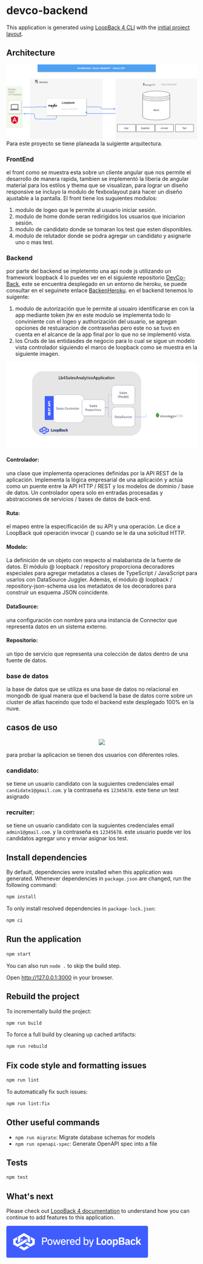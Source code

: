 # devco-backend

This application is generated using [LoopBack 4 CLI](https://loopback.io/doc/en/lb4/Command-line-interface.html) with the
[initial project layout](https://loopback.io/doc/en/lb4/Loopback-application-layout.html).



## Architecture
![alt text](./arquitecture/architecture.drawio.png)
Para este proyecto se tiene planeada la suigiente arquitectura.

### FrontEnd

el front como se muestra esta sobre un cliente angular que nos permite el desarrollo de manera rapida, tambien se implementó la liberia de angular material para los estilos y thema que se visualizan, para lograr un diseño responsive se incluyo la modulo de fexboxlayout para hacer un diseño ajustable a la pantalla.
El front tiene los suguientes modulos:
1. modulo de logeo que le permite al usuario iniciar sesión.
2. modulo de home donde seran redirigidos los usuarios que iniciarion sesión.
3. modulo de candidato donde se tomaran los test que esten disponibles.
4. modulo de relutador donde se podra agregar un candidato y asignarle uno o mas test.

### Backend
por parte del backend se impletemto una api node js utilizando un framework loopback 4  lo puedes ver en el siguiente repositorio [DevCo-Back](https://github.com/zurimokato/devco-backend), este se encuentra desplegado en un entorno de heroku, se puede consultar en el seguinete enlace [BackenHeroku](https://devco-back.herokuapp.com/explorer/).
en el backend tenemos lo suigente:
1. modulo de autorización que le permite al usuairo identificarse en con la app mediante token jtw en este modulo se implementa todo lo conviniente con el logeo y authorización del usuario, se agregan opciones de restuaracion de contraseñas pero este no se tuvo en cuenta en el alcance de la app final por lo que no se implementó vista.
2. los Cruds de las entidasdes de negocio para lo cual se sigue un modelo vista controlador siguiendo el marco de loopback como se muestra en la siguiente imagen.


<p align="center">
  <img  src="./arquitecture/loopback.jpg">
</p>


#### Controlador:
una clase que implementa operaciones definidas por la API REST de la aplicación. Implementa la lógica empresarial de una aplicación y actúa como un puente entre la API HTTP / REST y los modelos de dominio / base de datos. Un controlador opera solo en entradas procesadas y abstracciones de servicios / bases de datos de back-end.

#### Ruta:
el mapeo entre la especificación de su API y una operación. Le dice a LoopBack qué operación invocar () cuando se le da una solicitud HTTP.

#### Modelo:
La definición de un objeto con respecto al malabarista de la fuente de datos. El módulo @ loopback / repository proporciona decoradores especiales para agregar metadatos a clases de TypeScript / JavaScript para usarlos con DataSource Juggler. Además, el módulo @ loopback / repository-json-schema usa los metadatos de los decoradores para construir un esquema JSON coincidente.

#### DataSource:
una configuración con nombre para una instancia de Connector que representa datos en un sistema externo.

#### Repositorio:
un tipo de servicio que representa una colección de datos dentro de una fuente de datos.

### base de datos

la base de datos que se utiliza es una base de datos no relacional en mongodb de igual manera que el backend la base de datos corre sobre un cluster de atlas haceindo que todo el backend este desplegado 100% en la nuve.


## casos de uso
<p align="center">
  <img  src="./arquitecture/casodeuso.jpg">
</p>

 para probar la aplicacion se tienen dos usuarios con diferentes roles.

 ### candidato:
 se tiene un usuario candidato con la suguientes credenciales email `candidate1@gmail.com`. y la contraseña es `12345678`. este tiene un test asignado


 ### recruiter:
 se tiene un usuario candidato con la suguientes credenciales email `admin1@gmail.com`. y la contraseña es `12345678`. este usuario puede ver los candidatos agregar uno y enviar asignar los test.


## Install dependencies

By default, dependencies were installed when this application was generated.
Whenever dependencies in `package.json` are changed, run the following command:

```sh
npm install
```

To only install resolved dependencies in `package-lock.json`:

```sh
npm ci
```

## Run the application

```sh
npm start
```

You can also run `node .` to skip the build step.

Open http://127.0.0.1:3000 in your browser.

## Rebuild the project

To incrementally build the project:

```sh
npm run build
```

To force a full build by cleaning up cached artifacts:

```sh
npm run rebuild
```

## Fix code style and formatting issues

```sh
npm run lint
```

To automatically fix such issues:

```sh
npm run lint:fix
```

## Other useful commands

- `npm run migrate`: Migrate database schemas for models
- `npm run openapi-spec`: Generate OpenAPI spec into a file

## Tests

```sh
npm test
```

## What's next

Please check out [LoopBack 4 documentation](https://loopback.io/doc/en/lb4/) to
understand how you can continue to add features to this application.

[![LoopBack](https://github.com/loopbackio/loopback-next/raw/master/docs/site/imgs/branding/Powered-by-LoopBack-Badge-(blue)-@2x.png)](http://loopback.io/)
